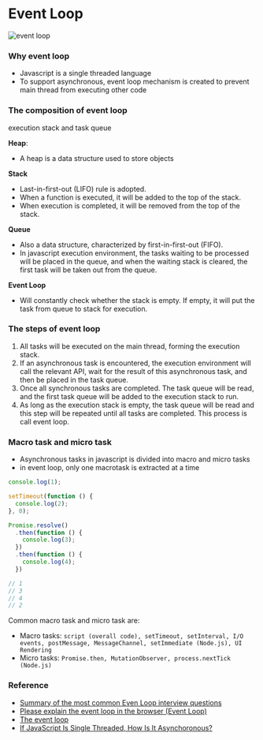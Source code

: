 # Event Loop

![event loop](https://developer.mozilla.org/en-US/docs/Web/JavaScript/EventLoop/the_javascript_runtime_environment_example.svg)

### Why event loop

- Javascript is a single threaded language
- To support asynchronous, event loop mechanism is created to prevent main thread from executing other code

### The composition of event loop

execution stack and task queue

**Heap**: 
- A heap is a data structure used to store objects

**Stack**
- Last-in-first-out (LIFO) rule is adopted.
- When a function is executed, it will be added to the top of the stack. 
- When execution is completed, it will be removed from the top of the stack.

**Queue** 
- Also a data structure, characterized by first-in-first-out (FIFO). 
- In javascript execution environment, the tasks waiting to be processed will be placed in the queue, and when the waiting stack is cleared, the first task will be taken out from the queue.

**Event Loop**
- Will constantly check whether the stack is empty. If empty, it will put the task from queue to stack for execution.

### The steps of event loop

1. All tasks will be executed on the main thread, forming the execution stack.
2. If an asynchronous task is encountered, the execution environment will call the relevant API, wait for the result of this asynchronous task, and then be placed in the task queue.
3. Once all synchronous tasks are completed. The task queue will be read, and the first task queue will be added to the execution stack to run.
4. As long as the execution stack is empty, the task queue will be read and this step will be repeated until all tasks are completed. This process is call event loop.

### Macro task and micro task

- Asynchronous tasks in javascript is divided into macro and micro tasks
- in event loop, only one macrotask is extracted at a time

```js
console.log(1);

setTimeout(function () {
  console.log(2);
}, 0);

Promise.resolve()
  .then(function () {
    console.log(3);
  })
  .then(function () {
    console.log(4);
  })

// 1
// 3
// 4
// 2
```

Common macro task and micro task are:

- Macro tasks: `script (overall code), setTimeout, setInterval, I/O events, postMessage, MessageChannel, setImmediate (Node.js), UI Rendering`
- Micro tasks: `Promise.then, MutationObserver, process.nextTick (Node.js)`

### Reference

- [Summary of the most common Even Loop interview questions](https://www.explainthis.io/zh-hant/interview-guides/javascript/js-event-loop-questions)
- [Please explain the event loop in the browser (Event Loop)](https://www.explainthis.io/zh-hant/interview-guides/javascript/what-is-event-loop)
- [The event loop](https://developer.mozilla.org/en-US/docs/Web/JavaScript/EventLoop)
- [If JavaScript Is Single Threaded, How Is It Asynchoronous?](https://dev.to/steelvoltage/if-javascript-is-single-threaded-how-is-it-asynchronous-56gd?fbclid=IwAR38n2s4mstj5G52SGQyjQ2LpNPl-xB2bYmGlmZz_2097HAQlI5dOqWIJm0)



